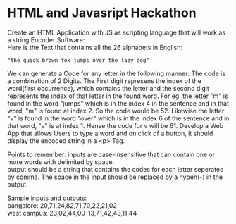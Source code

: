 # HTML and Javasript Hackathon

Create an HTML Application with JS as scripting language that will work as a string Encoder Software: <br/>
Here is the Text that contains all the 26 alphabets in English:
```
"the quick brown fox jumps over the lazy dog"
```
We can generate a Code for any letter in the following manner: 
The code is a combination of 2 Digits. The First digit represens the index of the word(first occurrence), which contains the letter and the second digit represents the index of that letter in the found word.
For eg: the letter "m" is found in the word "jumps" which is in the index 4 in the sentence and in that word, "m" is found at index 2. So the code would be 52. 
Likewise the letter "v" is found in the word "over" which is in the index 6 of the sentence and in that word, "v" is at index 1. Hense the code for v will be 61.
Develop a Web App that allows Users to type a word and on click of a button, it should display the encoded string in a &lt;p&gt; Tag.

Points to remember: 
inputs are case-insensitive that can contain one or more words with delimited by space.  <br/>
output should be a string that contains the codes for each letter seperated by comma. The space in the input should be replaced by a hypen(-) in the output.

Sample inputs and outputs:  <br/>
bangalore: 20,71,24,82,71,70,22,21,02  <br/>
west campus: 23,02,44,00-13,71,42,43,11,44 <br/>